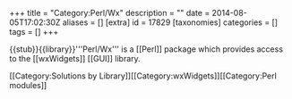 +++
title = "Category:Perl/Wx"
description = ""
date = 2014-08-05T17:02:30Z
aliases = []
[extra]
id = 17829
[taxonomies]
categories = []
tags = []
+++

{{stub}}{{library}}'''Perl/Wx''' is a [[Perl]] package which provides access to the [[wxWidgets]] [[GUI]] library.

[[Category:Solutions by Library]][[Category:wxWidgets]][[Category:Perl modules]]
